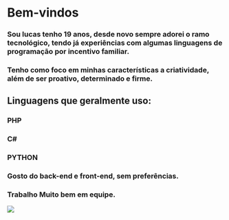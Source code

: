 # Bem-vindos

### Sou lucas tenho 19 anos, desde novo sempre adorei o ramo tecnológico, tendo já experiências com algumas linguagens de programação por incentivo familiar.

### Tenho como foco em minhas características a criatividade, além de ser proativo, determinado e firme.


## Linguagens que geralmente uso:

### PHP
### C#
### PYTHON

### Gosto do back-end e front-end, sem preferências.

### Trabalho Muito bem em equipe.

<img src="https://encrypted-tbn0.gstatic.com/images?q=tbn:ANd9GcTDWiXfhd94atXsV-urAjfDZniE_eBDgyvP9Q&usqp=CAU" />